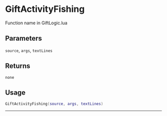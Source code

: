 # GiftActivityFishing
Function name in GiftLogic.lua
## Parameters
`source`, `args`, `textLines`
## Returns
`none`
## Usage
```lua
GiftActivityFishing(source, args, textLines)
```
---

